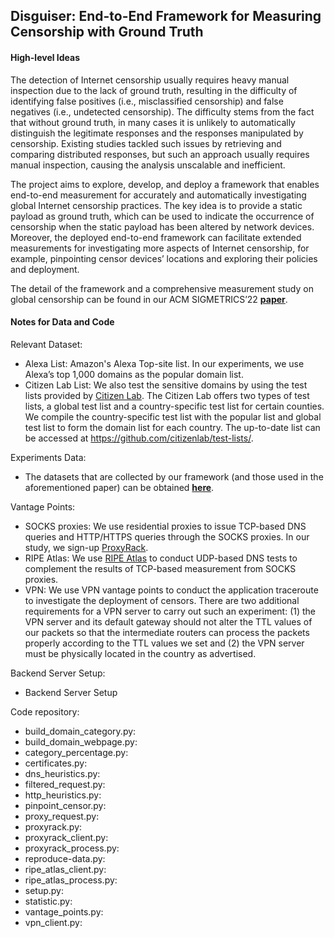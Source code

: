## Disguiser: End-to-End Framework for Measuring Censorship with Ground Truth

#### High-level Ideas

The detection of Internet censorship usually requires heavy manual inspection due to the lack of ground truth, resulting in the difficulty of identifying false positives (i.e., misclassified censorship) and false negatives (i.e., undetected censorship). The difficulty stems from the fact that without ground truth, in many cases it is unlikely to automatically distinguish the legitimate responses and the responses manipulated by censorship. Existing studies tackled such issues by retrieving and comparing distributed responses, but such an approach usually requires manual inspection, causing the analysis unscalable and inefficient.

The project aims to explore, develop, and deploy a framework that enables end-to-end measurement for accurately and automatically investigating global Internet censorship practices. The key idea is to provide a static payload as ground truth, which can be used to indicate the occurrence of censorship when the static payload has been altered by network devices. Moreover, the deployed end-to-end framework can facilitate extended measurements for investigating more aspects of Internet censorship, for example, pinpointing censor devices’ locations and exploring their policies and deployment.

The detail of the framework and a comprehensive measurement study on global censorship can be found in our ACM SIGMETRICS’22 **[paper](https://e2ecensor.github.io/assets/pdf/sigmetrics22.pdf)**.

#### Notes for Data and Code 

Relevant Dataset:
- Alexa List: Amazon's Alexa Top-site list. In our experiments, we use Alexa’s top 1,000 domains as the popular domain list.
- Citizen Lab List: We also test the sensitive domains by using the test lists provided by [Citizen Lab](https://citizenlab.ca/). The Citizen Lab offers two types of test lists, a global test list and a country-specific test list for certain counties. We compile the country-specific test list with the popular list and global test list to form the domain list for each country. The up-to-date list can be accessed at https://github.com/citizenlab/test-lists/.

Experiments Data:
- The datasets that are collected by our framework (and those used in the aforementioned paper) can be obtained **[here](https://drive.google.com/drive/u/1/folders/106F_7gkKO-zRqpdyOokGT_Gr-wonRfnk)**.

Vantage Points:
- SOCKS proxies: We use residential proxies to issue TCP-based DNS queries and HTTP/HTTPS queries through the SOCKS proxies. In our study, we sign-up [ProxyRack](https://www.proxyrack.com/).
- RIPE Atlas: We use [RIPE Atlas](https://atlas.ripe.net/) to conduct UDP-based DNS tests to complement the results of TCP-based measurement from SOCKS proxies.
- VPN: We use VPN vantage points to conduct the application traceroute to investigate the deployment of censors. There are two additional requirements for a VPN server to carry out such an experiment: (1) the VPN server and its default gateway should not alter the TTL values of our packets so that the
intermediate routers can process the packets properly according to the TTL values we set and (2) the VPN server must be physically located in the country as advertised. 

Backend Server Setup:
- Backend Server Setup

Code repository:
- build\_domain\_category.py:
- build\_domain\_webpage.py:
- category_percentage.py:
- certificates.py:
- dns_heuristics.py:
- filtered_request.py:
- http_heuristics.py:
- pinpoint_censor.py:
- proxy_request.py:
- proxyrack.py:
- proxyrack_client.py:
- proxyrack_process.py:
- reproduce-data.py:
- ripe\_atlas\_client.py:
- ripe\_atlas\_process.py:
- setup.py:
- statistic.py:
- vantage_points.py:
- vpn_client.py:
